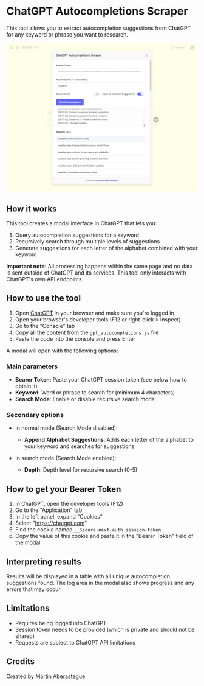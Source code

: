 # ChatGPT Autocompletions Scraper

This tool allows you to extract autocompletion suggestions from ChatGPT for any keyword or phrase you want to research.

![ChatGPT Autocompletions Scraper Interface](gpt_autocompletions.png)

## How it works

This tool creates a modal interface in ChatGPT that lets you:

1. Query autocompletion suggestions for a keyword
2. Recursively search through multiple levels of suggestions
3. Generate suggestions for each letter of the alphabet combined with your keyword

**Important note**: All processing happens within the same page and no data is sent outside of ChatGPT and its services. This tool only interacts with ChatGPT's own API endpoints.

## How to use the tool

1. Open [ChatGPT](https://chatgpt.com/) in your browser and make sure you're logged in
2. Open your browser's developer tools (F12 or right-click > Inspect)
3. Go to the "Console" tab
4. Copy all the content from the `gpt_autocompletions.js` file
5. Paste the code into the console and press Enter

A modal will open with the following options:

### Main parameters

- **Bearer Token**: Paste your ChatGPT session token (see below how to obtain it)
- **Keyword**: Word or phrase to search for (minimum 4 characters)
- **Search Mode**: Enable or disable recursive search mode

### Secondary options

- In normal mode (Search Mode disabled):
  - **Append Alphabet Suggestions**: Adds each letter of the alphabet to your keyword and searches for suggestions

- In search mode (Search Mode enabled):
  - **Depth**: Depth level for recursive search (0-5)

## How to get your Bearer Token

1. In ChatGPT, open the developer tools (F12)
2. Go to the "Application" tab
3. In the left panel, expand "Cookies"
4. Select "https://chatgpt.com"
5. Find the cookie named `__Secure-next-auth.session-token`
6. Copy the value of this cookie and paste it in the "Bearer Token" field of the modal

## Interpreting results

Results will be displayed in a table with all unique autocompletion suggestions found. The log area in the modal also shows progress and any errors that may occur.

## Limitations

- Requires being logged into ChatGPT
- Session token needs to be provided (which is private and should not be shared)
- Requests are subject to ChatGPT API limitations

## Credits

Created by [Martin Aberastegue](https://www.martinaberastegue.com) 
